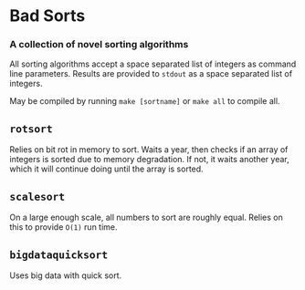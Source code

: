 # Bad Sorts
### A collection of novel sorting algorithms

All sorting algorithms accept a space separated list of integers as command line parameters. Results are provided to `stdout` as a space separated list of integers.

May be compiled by running `make [sortname]` or `make all` to compile all.

## `rotsort`

Relies on bit rot in memory to sort. Waits a year, then checks if an array of integers is sorted due to memory degradation. If not, it waits another year, which it will continue doing until the array is sorted.

## `scalesort`

On a large enough scale, all numbers to sort are roughly equal. Relies on this to provide `O(1)` run time.

## `bigdataquicksort`
Uses big data with quick sort.
